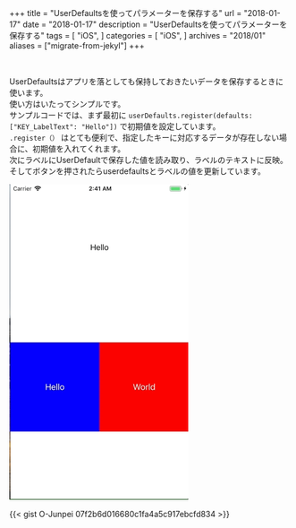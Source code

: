+++
title = "UserDefaultsを使ってパラメーターを保存する"
url = "2018-01-17"
date = "2018-01-17"
description = "UserDefaultsを使ってパラメーターを保存する"
tags = [
    "iOS",
]
categories = [
    "iOS",
]
archives = "2018/01"
aliases = ["migrate-from-jekyl"]
+++

<br>

UserDefaultsはアプリを落としても保持しておきたいデータを保存するときに使います。  
使い方はいたってシンプルです。  
サンプルコードでは、まず最初に `userDefaults.register(defaults: ["KEY_LabelText": "Hello"])` で初期値を設定しています。  
`.register（）` はとても便利で、指定したキーに対応するデータが存在しない場合に、初期値を入れてくれます。  
次にラベルにUserDefaultで保存した値を読み取り、ラベルのテキストに反映。  
そしてボタンを押されたらuserdefaultsとラベルの値を更新しています。  

![alt](1.gif)

{{< gist O-Junpei 07f2b6d016680c1fa4a5c917ebcfd834 >}}
